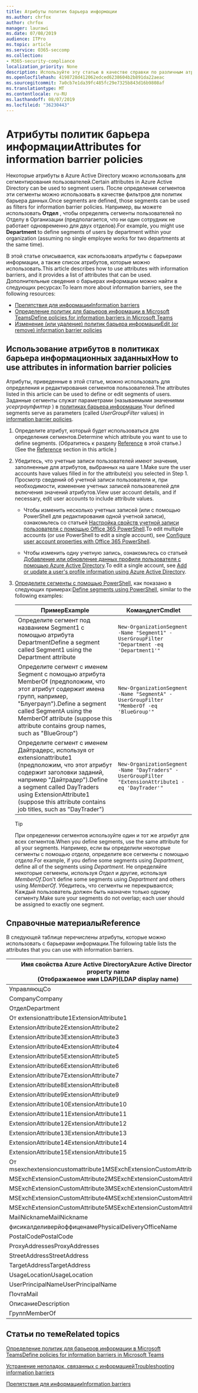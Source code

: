 ```yaml
---
title: Атрибуты политик барьера информации
ms.author: chrfox
author: chrfox
manager: laurawi
ms.date: 07/08/2019
audience: ITPro
ms.topic: article
ms.service: O365-seccomp
ms.collection:
- M365-security-compliance
localization_priority: None
description: Используйте эту статью в качестве справки по различным атрибутам, которые можно использовать в политиках барьера информации.
ms.openlocfilehash: 4198728d412062edced6238604b2b891da22aeac
ms.sourcegitcommit: 7a0cb7e1da39fc485fc29e7325b843d16b9808af
ms.translationtype: MT
ms.contentlocale: ru-RU
ms.lasthandoff: 08/07/2019
ms.locfileid: "36230443"
---
```

# <a name="attributes-for-information-barrier-policies"></a><span data-ttu-id="d5803-103">Атрибуты политик барьера информации</span><span class="sxs-lookup"><span data-stu-id="d5803-103">Attributes for information barrier policies</span></span>

<span data-ttu-id="d5803-104">Некоторые атрибуты в Azure Active Directory можно использовать для сегментирования пользователей.</span><span class="sxs-lookup"><span data-stu-id="d5803-104">Certain attributes in Azure Active Directory can be used to segment users.</span></span> <span data-ttu-id="d5803-105">После определения сегментов эти сегменты можно использовать в качестве фильтров для политик барьера данных.</span><span class="sxs-lookup"><span data-stu-id="d5803-105">Once segments are defined, those segments can be used as filters for information barrier policies.</span></span> <span data-ttu-id="d5803-106">Например, вы можете использовать **Отдел** , чтобы определять сегменты пользователей по Отделу в Организации (предполагается, что ни один сотрудник не работает одновременно для двух отделов).</span><span class="sxs-lookup"><span data-stu-id="d5803-106">For example, you might use **Department** to define segments of users by department within your organization (assuming no single employee works for two departments at the same time).</span></span> 

<span data-ttu-id="d5803-107">В этой статье описывается, как использовать атрибуты с барьерами информации, а также список атрибутов, которые можно использовать.</span><span class="sxs-lookup"><span data-stu-id="d5803-107">This article describes how to use attributes with information barriers, and it provides a list of attributes that can be used.</span></span> <span data-ttu-id="d5803-108">Дополнительные сведения о барьерах информации можно найти в следующих ресурсах:</span><span class="sxs-lookup"><span data-stu-id="d5803-108">To learn more about information barriers, see the following resources:</span></span>
- [<span data-ttu-id="d5803-109">Препятствия для информации</span><span class="sxs-lookup"><span data-stu-id="d5803-109">Information barriers</span></span>](information-barriers.md)
- [<span data-ttu-id="d5803-110">Определение политик для барьеров информации в Microsoft Teams</span><span class="sxs-lookup"><span data-stu-id="d5803-110">Define policies for information barriers in Microsoft Teams</span></span>](information-barriers-policies.md)
- [<span data-ttu-id="d5803-111">Изменение (или удаление) политик барьера информации</span><span class="sxs-lookup"><span data-stu-id="d5803-111">Edit (or remove) information barrier policies</span></span>](information-barriers-edit-segments-policies.md.md)

## <a name="how-to-use-attributes-in-information-barrier-policies"></a><span data-ttu-id="d5803-112">Использование атрибутов в политиках барьера информационных заданных</span><span class="sxs-lookup"><span data-stu-id="d5803-112">How to use attributes in information barrier policies</span></span>

<span data-ttu-id="d5803-113">Атрибуты, приведенные в этой статье, можно использовать для определения и редактирования сегментов пользователей.</span><span class="sxs-lookup"><span data-stu-id="d5803-113">The attributes listed in this article can be used to define or edit segments of users.</span></span> <span data-ttu-id="d5803-114">Заданные сегменты служат параметрами (называемыми значениями *усерграупфилтер* ) в [политиках барьера информации](information-barriers-policies.md).</span><span class="sxs-lookup"><span data-stu-id="d5803-114">Your defined segments serve as parameters (called *UserGroupFilter* values) in [information barrier policies](information-barriers-policies.md).</span></span>

1. <span data-ttu-id="d5803-115">Определите атрибут, который будет использоваться для определения сегментов.</span><span class="sxs-lookup"><span data-stu-id="d5803-115">Determine which attribute you want to use to define segments.</span></span> <span data-ttu-id="d5803-116">(Обратитесь к разделу [Reference](#reference) в этой статье.)</span><span class="sxs-lookup"><span data-stu-id="d5803-116">(See the [Reference](#reference) section in this article.)</span></span>

2. <span data-ttu-id="d5803-117">Убедитесь, что учетные записи пользователей имеют значения, заполненные для атрибутов, выбранных на шаге 1.</span><span class="sxs-lookup"><span data-stu-id="d5803-117">Make sure the user accounts have values filled in for the attribute(s) you selected in Step 1.</span></span> <span data-ttu-id="d5803-118">Просмотр сведений об учетной записи пользователя и, при необходимости, изменение учетных записей пользователей для включения значений атрибутов.</span><span class="sxs-lookup"><span data-stu-id="d5803-118">View user account details, and if necessary, edit user accounts to include attribute values.</span></span> 

    - <span data-ttu-id="d5803-119">Чтобы изменить несколько учетных записей (или с помощью PowerShell для редактирования одной учетной записи), ознакомьтесь со статьей [Настройка свойств учетной записи пользователя с помощью Office 365 PowerShell](https://docs.microsoft.com/office365/enterprise/powershell/configure-user-account-properties-with-office-365-powershell).</span><span class="sxs-lookup"><span data-stu-id="d5803-119">To edit multiple accounts (or use PowerShell to edit a single account), see [Configure user account properties with Office 365 PowerShell](https://docs.microsoft.com/office365/enterprise/powershell/configure-user-account-properties-with-office-365-powershell).</span></span>

    - <span data-ttu-id="d5803-120">Чтобы изменить одну учетную запись, ознакомьтесь со статьей [Добавление или обновление данных профиля пользователя с помощью Azure Active Directory](https://docs.microsoft.com/azure/active-directory/fundamentals/active-directory-users-profile-azure-portal).</span><span class="sxs-lookup"><span data-stu-id="d5803-120">To edit a single account, see [Add or update a user's profile information using Azure Active Directory](https://docs.microsoft.com/azure/active-directory/fundamentals/active-directory-users-profile-azure-portal).</span></span>

3. <span data-ttu-id="d5803-121">[Определите сегменты с помощью PowerShell](information-barriers-policies.md#define-segments-using-powershell), как показано в следующих примерах:</span><span class="sxs-lookup"><span data-stu-id="d5803-121">[Define segments using PowerShell](information-barriers-policies.md#define-segments-using-powershell), similar to the following examples:</span></span>

    |<span data-ttu-id="d5803-122">Пример</span><span class="sxs-lookup"><span data-stu-id="d5803-122">Example</span></span>  |<span data-ttu-id="d5803-123">Командлет</span><span class="sxs-lookup"><span data-stu-id="d5803-123">Cmdlet</span></span>  |
    |---------|---------|
    |<span data-ttu-id="d5803-124">Определите сегмент под названием Segment1 с помощью атрибута Department</span><span class="sxs-lookup"><span data-stu-id="d5803-124">Define a segment called Segment1 using the Department attribute</span></span>     | `New-OrganizationSegment -Name "Segment1" -UserGroupFilter "Department -eq 'Department1'"`        |
    |<span data-ttu-id="d5803-125">Определите сегмент с именем Segment с помощью атрибута MemberOf (предположим, что этот атрибут содержит имена групп, например, "Блуеграуп").</span><span class="sxs-lookup"><span data-stu-id="d5803-125">Define a segment called SegmentA using the MemberOf attribute (suppose this attribute contains group names, such as "BlueGroup")</span></span>     | `New-OrganizationSegment -Name "SegmentA" -UserGroupFilter "MemberOf -eq 'BlueGroup'"`        |
    |<span data-ttu-id="d5803-126">Определите сегмент с именем Дайтрадерс, используя от extensionattribute1 (предположим, что этот атрибут содержит заголовки заданий, например "Дайтрадер").</span><span class="sxs-lookup"><span data-stu-id="d5803-126">Define a segment called DayTraders using ExtensionAttribute1 (suppose this attribute contains job titles, such as "DayTrader")</span></span>|`New-OrganizationSegment -Name "DayTraders" -UserGroupFilter "ExtensionAttribute1 -eq 'DayTrader'"` |

    > [!TIP]
    > <span data-ttu-id="d5803-127">При определении сегментов используйте один и тот же атрибут для всех сегментов.</span><span class="sxs-lookup"><span data-stu-id="d5803-127">When you define segments, use the same attribute for all your segments.</span></span> <span data-ttu-id="d5803-128">Например, если вы определили некоторые сегменты с помощью *отдела*, определите все сегменты с помощью *отдела*.</span><span class="sxs-lookup"><span data-stu-id="d5803-128">For example, if you define some segments using *Department*, define all of the segments using *Department*.</span></span> <span data-ttu-id="d5803-129">Не определяйте некоторые сегменты, используя *Отдел* и другие, используя *MemberOf*.</span><span class="sxs-lookup"><span data-stu-id="d5803-129">Don't define some segments using *Department* and others using *MemberOf*.</span></span> <span data-ttu-id="d5803-130">Убедитесь, что сегменты не перекрываются; Каждый пользователь должен быть назначен только одному сегменту.</span><span class="sxs-lookup"><span data-stu-id="d5803-130">Make sure your segments do not overlap; each user should be assigned to exactly one segment.</span></span> 

## <a name="reference"></a><span data-ttu-id="d5803-131">Справочные материалы</span><span class="sxs-lookup"><span data-stu-id="d5803-131">Reference</span></span>

<span data-ttu-id="d5803-132">В следующей таблице перечислены атрибуты, которые можно использовать с барьерами информации.</span><span class="sxs-lookup"><span data-stu-id="d5803-132">The following table lists the attributes that you can use with information barriers.</span></span>

|<span data-ttu-id="d5803-133">Имя свойства Azure Active Directory</span><span class="sxs-lookup"><span data-stu-id="d5803-133">Azure Active Directory property name</span></span><br/><span data-ttu-id="d5803-134">(Отображаемое имя LDAP)</span><span class="sxs-lookup"><span data-stu-id="d5803-134">(LDAP display name)</span></span>  |<span data-ttu-id="d5803-135">Имя свойства Exchange</span><span class="sxs-lookup"><span data-stu-id="d5803-135">Exchange property name</span></span>  |
|---------|---------|
|<span data-ttu-id="d5803-136">Управляющ</span><span class="sxs-lookup"><span data-stu-id="d5803-136">Co</span></span>       | <span data-ttu-id="d5803-137">Управляющ</span><span class="sxs-lookup"><span data-stu-id="d5803-137">Co</span></span>        |
|<span data-ttu-id="d5803-138">Company</span><span class="sxs-lookup"><span data-stu-id="d5803-138">Company</span></span>     |<span data-ttu-id="d5803-139">Company</span><span class="sxs-lookup"><span data-stu-id="d5803-139">Company</span></span>         |
|<span data-ttu-id="d5803-140">Отдел</span><span class="sxs-lookup"><span data-stu-id="d5803-140">Department</span></span>     |<span data-ttu-id="d5803-141">Отдел</span><span class="sxs-lookup"><span data-stu-id="d5803-141">Department</span></span>         |
|<span data-ttu-id="d5803-142">От extensionattribute1</span><span class="sxs-lookup"><span data-stu-id="d5803-142">ExtensionAttribute1</span></span> |<span data-ttu-id="d5803-143">CustomAttribute1</span><span class="sxs-lookup"><span data-stu-id="d5803-143">CustomAttribute1</span></span>  |
|<span data-ttu-id="d5803-144">ExtensionAttribute2</span><span class="sxs-lookup"><span data-stu-id="d5803-144">ExtensionAttribute2</span></span> |<span data-ttu-id="d5803-145">CustomAttribute2</span><span class="sxs-lookup"><span data-stu-id="d5803-145">CustomAttribute2</span></span>  |
|<span data-ttu-id="d5803-146">ExtensionAttribute3</span><span class="sxs-lookup"><span data-stu-id="d5803-146">ExtensionAttribute3</span></span> |<span data-ttu-id="d5803-147">CustomAttribute3</span><span class="sxs-lookup"><span data-stu-id="d5803-147">CustomAttribute3</span></span>  |
|<span data-ttu-id="d5803-148">ExtensionAttribute4</span><span class="sxs-lookup"><span data-stu-id="d5803-148">ExtensionAttribute4</span></span> |<span data-ttu-id="d5803-149">CustomAttribute4</span><span class="sxs-lookup"><span data-stu-id="d5803-149">CustomAttribute4</span></span>  |
|<span data-ttu-id="d5803-150">ExtensionAttribute5</span><span class="sxs-lookup"><span data-stu-id="d5803-150">ExtensionAttribute5</span></span> |<span data-ttu-id="d5803-151">CustomAttribute5</span><span class="sxs-lookup"><span data-stu-id="d5803-151">CustomAttribute5</span></span>  |
|<span data-ttu-id="d5803-152">ExtensionAttribute6</span><span class="sxs-lookup"><span data-stu-id="d5803-152">ExtensionAttribute6</span></span> |<span data-ttu-id="d5803-153">CustomAttribute6</span><span class="sxs-lookup"><span data-stu-id="d5803-153">CustomAttribute6</span></span>  |
|<span data-ttu-id="d5803-154">ExtensionAttribute7</span><span class="sxs-lookup"><span data-stu-id="d5803-154">ExtensionAttribute7</span></span> |<span data-ttu-id="d5803-155">CustomAttribute7</span><span class="sxs-lookup"><span data-stu-id="d5803-155">CustomAttribute7</span></span>  |
|<span data-ttu-id="d5803-156">ExtensionAttribute8</span><span class="sxs-lookup"><span data-stu-id="d5803-156">ExtensionAttribute8</span></span> |<span data-ttu-id="d5803-157">CustomAttribute8</span><span class="sxs-lookup"><span data-stu-id="d5803-157">CustomAttribute8</span></span>  |
|<span data-ttu-id="d5803-158">ExtensionAttribute9</span><span class="sxs-lookup"><span data-stu-id="d5803-158">ExtensionAttribute9</span></span> |<span data-ttu-id="d5803-159">CustomAttribute9</span><span class="sxs-lookup"><span data-stu-id="d5803-159">CustomAttribute9</span></span>  |
|<span data-ttu-id="d5803-160">ExtensionAttribute10</span><span class="sxs-lookup"><span data-stu-id="d5803-160">ExtensionAttribute10</span></span> |<span data-ttu-id="d5803-161">CustomAttribute10</span><span class="sxs-lookup"><span data-stu-id="d5803-161">CustomAttribute10</span></span>  |
|<span data-ttu-id="d5803-162">ExtensionAttribute11</span><span class="sxs-lookup"><span data-stu-id="d5803-162">ExtensionAttribute11</span></span> |<span data-ttu-id="d5803-163">CustomAttribute11</span><span class="sxs-lookup"><span data-stu-id="d5803-163">CustomAttribute11</span></span>  |
|<span data-ttu-id="d5803-164">ExtensionAttribute12</span><span class="sxs-lookup"><span data-stu-id="d5803-164">ExtensionAttribute12</span></span> |<span data-ttu-id="d5803-165">CustomAttribute12</span><span class="sxs-lookup"><span data-stu-id="d5803-165">CustomAttribute12</span></span>  |
|<span data-ttu-id="d5803-166">ExtensionAttribute13</span><span class="sxs-lookup"><span data-stu-id="d5803-166">ExtensionAttribute13</span></span> |<span data-ttu-id="d5803-167">CustomAttribute13</span><span class="sxs-lookup"><span data-stu-id="d5803-167">CustomAttribute13</span></span>  |
|<span data-ttu-id="d5803-168">ExtensionAttribute14</span><span class="sxs-lookup"><span data-stu-id="d5803-168">ExtensionAttribute14</span></span> |<span data-ttu-id="d5803-169">CustomAttribute14</span><span class="sxs-lookup"><span data-stu-id="d5803-169">CustomAttribute14</span></span>  |
|<span data-ttu-id="d5803-170">ExtensionAttribute15</span><span class="sxs-lookup"><span data-stu-id="d5803-170">ExtensionAttribute15</span></span> |<span data-ttu-id="d5803-171">CustomAttribute15</span><span class="sxs-lookup"><span data-stu-id="d5803-171">CustomAttribute15</span></span>  |
|<span data-ttu-id="d5803-172">От msexchextensioncustomattribute1</span><span class="sxs-lookup"><span data-stu-id="d5803-172">MSExchExtensionCustomAttribute1</span></span> |<span data-ttu-id="d5803-173">ExtensionCustomAttribute1</span><span class="sxs-lookup"><span data-stu-id="d5803-173">ExtensionCustomAttribute1</span></span> |
|<span data-ttu-id="d5803-174">MSExchExtensionCustomAttribute2</span><span class="sxs-lookup"><span data-stu-id="d5803-174">MSExchExtensionCustomAttribute2</span></span> |<span data-ttu-id="d5803-175">ExtensionCustomAttribute2</span><span class="sxs-lookup"><span data-stu-id="d5803-175">ExtensionCustomAttribute2</span></span> |
|<span data-ttu-id="d5803-176">MSExchExtensionCustomAttribute3</span><span class="sxs-lookup"><span data-stu-id="d5803-176">MSExchExtensionCustomAttribute3</span></span> |<span data-ttu-id="d5803-177">ExtensionCustomAttribute3</span><span class="sxs-lookup"><span data-stu-id="d5803-177">ExtensionCustomAttribute3</span></span> |
|<span data-ttu-id="d5803-178">MSExchExtensionCustomAttribute4</span><span class="sxs-lookup"><span data-stu-id="d5803-178">MSExchExtensionCustomAttribute4</span></span> |<span data-ttu-id="d5803-179">ExtensionCustomAttribute4</span><span class="sxs-lookup"><span data-stu-id="d5803-179">ExtensionCustomAttribute4</span></span> |
|<span data-ttu-id="d5803-180">MSExchExtensionCustomAttribute5</span><span class="sxs-lookup"><span data-stu-id="d5803-180">MSExchExtensionCustomAttribute5</span></span> |<span data-ttu-id="d5803-181">ExtensionCustomAttribute5</span><span class="sxs-lookup"><span data-stu-id="d5803-181">ExtensionCustomAttribute5</span></span> |
|<span data-ttu-id="d5803-182">MailNickname</span><span class="sxs-lookup"><span data-stu-id="d5803-182">MailNickname</span></span> |<span data-ttu-id="d5803-183">Псевдоним</span><span class="sxs-lookup"><span data-stu-id="d5803-183">Alias</span></span> |
|<span data-ttu-id="d5803-184">фисикалделиверйоффиценаме</span><span class="sxs-lookup"><span data-stu-id="d5803-184">PhysicalDeliveryOfficeName</span></span> |<span data-ttu-id="d5803-185">Office</span><span class="sxs-lookup"><span data-stu-id="d5803-185">Office</span></span> |
|<span data-ttu-id="d5803-186">PostalCode</span><span class="sxs-lookup"><span data-stu-id="d5803-186">PostalCode</span></span> |<span data-ttu-id="d5803-187">PostalCode</span><span class="sxs-lookup"><span data-stu-id="d5803-187">PostalCode</span></span> |
|<span data-ttu-id="d5803-188">ProxyAddresses</span><span class="sxs-lookup"><span data-stu-id="d5803-188">ProxyAddresses</span></span> |<span data-ttu-id="d5803-189">EmailAddresses</span><span class="sxs-lookup"><span data-stu-id="d5803-189">EmailAddresses</span></span> |
|<span data-ttu-id="d5803-190">StreetAddress</span><span class="sxs-lookup"><span data-stu-id="d5803-190">StreetAddress</span></span> |<span data-ttu-id="d5803-191">StreetAddress</span><span class="sxs-lookup"><span data-stu-id="d5803-191">StreetAddress</span></span> |
|<span data-ttu-id="d5803-192">TargetAddress</span><span class="sxs-lookup"><span data-stu-id="d5803-192">TargetAddress</span></span> |<span data-ttu-id="d5803-193">ExternalEmailAddress</span><span class="sxs-lookup"><span data-stu-id="d5803-193">ExternalEmailAddress</span></span> |
|<span data-ttu-id="d5803-194">UsageLocation</span><span class="sxs-lookup"><span data-stu-id="d5803-194">UsageLocation</span></span> |<span data-ttu-id="d5803-195">UsageLocation</span><span class="sxs-lookup"><span data-stu-id="d5803-195">UsageLocation</span></span> |
|<span data-ttu-id="d5803-196">UserPrincipalName</span><span class="sxs-lookup"><span data-stu-id="d5803-196">UserPrincipalName</span></span>  |<span data-ttu-id="d5803-197">UserPrincipalName</span><span class="sxs-lookup"><span data-stu-id="d5803-197">UserPrincipalName</span></span>  |
|<span data-ttu-id="d5803-198">Почта</span><span class="sxs-lookup"><span data-stu-id="d5803-198">Mail</span></span>   |<span data-ttu-id="d5803-199">WindowsEmailAddress</span><span class="sxs-lookup"><span data-stu-id="d5803-199">WindowsEmailAddress</span></span>    |
|<span data-ttu-id="d5803-200">Описание</span><span class="sxs-lookup"><span data-stu-id="d5803-200">Description</span></span>    |<span data-ttu-id="d5803-201">Описание</span><span class="sxs-lookup"><span data-stu-id="d5803-201">Description</span></span>    |
|<span data-ttu-id="d5803-202">Групп</span><span class="sxs-lookup"><span data-stu-id="d5803-202">MemberOf</span></span>   |<span data-ttu-id="d5803-203">мемберофграуп</span><span class="sxs-lookup"><span data-stu-id="d5803-203">MemberOfGroup</span></span>  |

## <a name="related-topics"></a><span data-ttu-id="d5803-204">Статьи по теме</span><span class="sxs-lookup"><span data-stu-id="d5803-204">Related topics</span></span>

[<span data-ttu-id="d5803-205">Определение политик для барьеров информации в Microsoft Teams</span><span class="sxs-lookup"><span data-stu-id="d5803-205">Define policies for information barriers in Microsoft Teams</span></span>](information-barriers-policies.md)

[<span data-ttu-id="d5803-206">Устранение неполадок, связанных с информацией</span><span class="sxs-lookup"><span data-stu-id="d5803-206">Troubleshooting information barriers</span></span>](information-barriers-troubleshooting.md)

[<span data-ttu-id="d5803-207">Препятствия для информации</span><span class="sxs-lookup"><span data-stu-id="d5803-207">Information barriers</span></span>](information-barriers.md)



